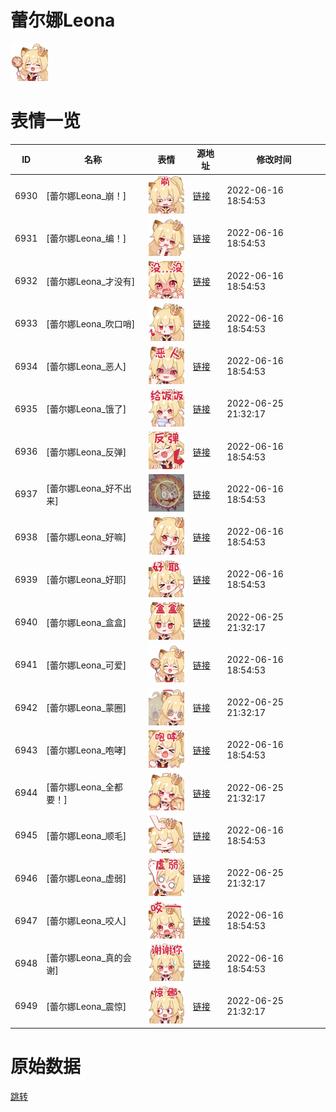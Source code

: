# 蕾尔娜Leona

<img src="./cover.png" height="60" alt="cover" />

# 表情一览

|ID|名称|表情|源地址|修改时间|
|----|----|----|----|----|
|6930|[蕾尔娜Leona_崩！]|<img src="./pic/006930_%5B蕾尔娜Leona_崩！%5D.png" height="60" alt="崩！"/>|[链接](http://i0.hdslb.com/bfs/emote/83e0490996dda7351c805bcfa6909eecc7b1508d.png)|2022-06-16 18:54:53|
|6931|[蕾尔娜Leona_编！]|<img src="./pic/006931_%5B蕾尔娜Leona_编！%5D.png" height="60" alt="编！"/>|[链接](http://i0.hdslb.com/bfs/emote/18c78da82fc05ad685c06f91ba13e27e2ef7fc88.png)|2022-06-16 18:54:53|
|6932|[蕾尔娜Leona_才没有]|<img src="./pic/006932_%5B蕾尔娜Leona_才没有%5D.png" height="60" alt="才没有"/>|[链接](http://i0.hdslb.com/bfs/emote/b46161804b9fa67a0fb598c73be1cffa983869ed.png)|2022-06-16 18:54:53|
|6933|[蕾尔娜Leona_吹口哨]|<img src="./pic/006933_%5B蕾尔娜Leona_吹口哨%5D.png" height="60" alt="吹口哨"/>|[链接](http://i0.hdslb.com/bfs/emote/7087f972e47ce488896761ad78114d3ad4b7698b.png)|2022-06-16 18:54:53|
|6934|[蕾尔娜Leona_恶人]|<img src="./pic/006934_%5B蕾尔娜Leona_恶人%5D.png" height="60" alt="恶人"/>|[链接](http://i0.hdslb.com/bfs/emote/fb683330115f5614c9ecdd09572f52b4069c6bd8.png)|2022-06-16 18:54:53|
|6935|[蕾尔娜Leona_饿了]|<img src="./pic/006935_%5B蕾尔娜Leona_饿了%5D.png" height="60" alt="饿了"/>|[链接](http://i0.hdslb.com/bfs/emote/5f91568204149e98c010e497351a248b5ed893b7.png)|2022-06-25 21:32:17|
|6936|[蕾尔娜Leona_反弹]|<img src="./pic/006936_%5B蕾尔娜Leona_反弹%5D.png" height="60" alt="反弹"/>|[链接](http://i0.hdslb.com/bfs/emote/bc82f5b4e8525efeac017a1a9a3ea94d811d4463.png)|2022-06-16 18:54:53|
|6937|[蕾尔娜Leona_好不出来]|<img src="./pic/006937_%5B蕾尔娜Leona_好不出来%5D.png" height="60" alt="好不出来"/>|[链接](http://i0.hdslb.com/bfs/emote/f1de96473438a3f41a4fae8a5cf142c609740582.png)|2022-06-16 18:54:53|
|6938|[蕾尔娜Leona_好嘛]|<img src="./pic/006938_%5B蕾尔娜Leona_好嘛%5D.png" height="60" alt="好嘛"/>|[链接](http://i0.hdslb.com/bfs/emote/b0bdaca599271c2c4dc8bdb76126f3d32eb1b10d.png)|2022-06-16 18:54:53|
|6939|[蕾尔娜Leona_好耶]|<img src="./pic/006939_%5B蕾尔娜Leona_好耶%5D.png" height="60" alt="好耶"/>|[链接](http://i0.hdslb.com/bfs/emote/f5269730d3156ba2a6cbe5c127d65753b3143f81.png)|2022-06-16 18:54:53|
|6940|[蕾尔娜Leona_盒盒]|<img src="./pic/006940_%5B蕾尔娜Leona_盒盒%5D.png" height="60" alt="盒盒"/>|[链接](http://i0.hdslb.com/bfs/emote/4e1e7963613dc7c722d700f156f52440629957c1.png)|2022-06-25 21:32:17|
|6941|[蕾尔娜Leona_可爱]|<img src="./pic/006941_%5B蕾尔娜Leona_可爱%5D.png" height="60" alt="可爱"/>|[链接](http://i0.hdslb.com/bfs/emote/a6560cec289c379692eb155072dfc822ab69055f.png)|2022-06-16 18:54:53|
|6942|[蕾尔娜Leona_蒙圈]|<img src="./pic/006942_%5B蕾尔娜Leona_蒙圈%5D.png" height="60" alt="蒙圈"/>|[链接](http://i0.hdslb.com/bfs/emote/56e80761645a307abac3b41f3c82a664ec2da3fd.png)|2022-06-25 21:32:17|
|6943|[蕾尔娜Leona_咆哮]|<img src="./pic/006943_%5B蕾尔娜Leona_咆哮%5D.png" height="60" alt="咆哮"/>|[链接](http://i0.hdslb.com/bfs/emote/b38ef64cc7cb90906191f7a5d116f509c6a02064.png)|2022-06-16 18:54:53|
|6944|[蕾尔娜Leona_全都要！]|<img src="./pic/006944_%5B蕾尔娜Leona_全都要！%5D.png" height="60" alt="全都要！"/>|[链接](http://i0.hdslb.com/bfs/emote/9ab385420bef149a430576f4057b7ead4f594e84.png)|2022-06-25 21:32:17|
|6945|[蕾尔娜Leona_顺毛]|<img src="./pic/006945_%5B蕾尔娜Leona_顺毛%5D.png" height="60" alt="顺毛"/>|[链接](http://i0.hdslb.com/bfs/emote/4573f3b9b8d3b5872d13432c0617e6a6d36ae67e.png)|2022-06-16 18:54:53|
|6946|[蕾尔娜Leona_虚弱]|<img src="./pic/006946_%5B蕾尔娜Leona_虚弱%5D.png" height="60" alt="虚弱"/>|[链接](http://i0.hdslb.com/bfs/emote/a7f43c246273a6ce497bb84e2f7111da3e0ff7a8.png)|2022-06-25 21:32:17|
|6947|[蕾尔娜Leona_咬人]|<img src="./pic/006947_%5B蕾尔娜Leona_咬人%5D.png" height="60" alt="咬人"/>|[链接](http://i0.hdslb.com/bfs/emote/978cb6c6c79d55ffe9a867fa79e971dd859e5c7e.png)|2022-06-16 18:54:53|
|6948|[蕾尔娜Leona_真的会谢]|<img src="./pic/006948_%5B蕾尔娜Leona_真的会谢%5D.png" height="60" alt="真的会谢"/>|[链接](http://i0.hdslb.com/bfs/emote/a899413d1b75429cf8a94e2025acbd739f30376a.png)|2022-06-16 18:54:53|
|6949|[蕾尔娜Leona_震惊]|<img src="./pic/006949_%5B蕾尔娜Leona_震惊%5D.png" height="60" alt="震惊"/>|[链接](http://i0.hdslb.com/bfs/emote/b8822cacb274a88f77a817860cc340e4d51e9315.png)|2022-06-25 21:32:17|

# 原始数据

[跳转](./raw.json)


